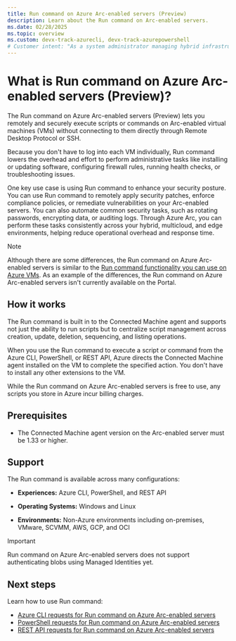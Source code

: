 ```yaml
---
title: Run command on Azure Arc-enabled servers (Preview)
description: Learn about the Run command on Arc-enabled servers.
ms.date: 02/28/2025
ms.topic: overview
ms.custom: devx-track-azurecli, devx-track-azurepowershell
# Customer intent: "As a system administrator managing hybrid infrastructure, I want to remotely execute scripts on Arc-enabled servers, so that I can efficiently perform administrative tasks and enhance security without needing to log into each VM directly."
---
```


# What is Run command on Azure Arc-enabled servers (Preview)?

The Run command on Azure Arc-enabled servers (Preview) lets you remotely and securely execute scripts or commands on Arc-enabled virtual machines (VMs) without connecting to them directly through Remote Desktop Protocol or SSH. 

Because you don't have to log into each VM individually, Run command lowers the overhead and effort to perform administrative tasks like installing or updating software, configuring firewall rules, running health checks, or troubleshooting issues.   

One key use case is using Run command to enhance your security posture. You can use Run command to remotely apply security patches, enforce compliance policies, or remediate vulnerabilities on your Arc-enabled servers. You can also automate common security tasks, such as rotating passwords, encrypting data, or auditing logs. Through Azure Arc, you can perform these tasks consistently across your hybrid, multicloud, and edge environments, helping reduce operational overhead and response time.

> [!NOTE] 
> Although there are some differences, the Run command on Azure Arc-enabled servers is similar to the [Run command functionality you can use on Azure VMs](/azure/virtual-machines/run-command-overview). As an example of the differences, the Run command on Azure Arc-enabled servers isn't currently available on the Portal.

## How it works

The Run command is built in to the Connected Machine agent and supports not just the ability to run scripts but to centralize script management across creation, update, deletion, sequencing, and listing operations.

When you use the Run command to execute a script or command from the Azure CLI, PowerShell, or REST API, Azure directs the Connected Machine agent installed on the VM to complete the specified action. You don't have to install any other extensions to the VM.

While the Run command on Azure Arc-enabled servers is free to use, any scripts you store in Azure incur billing charges. 

## Prerequisites

- The Connected Machine agent version on the Arc-enabled server must be 1.33 or higher.


## Support

The Run command is available across many configurations: 

- **Experiences:** Azure CLI, PowerShell, and REST API

- **Operating Systems:** Windows and Linux

- **Environments:** Non-Azure environments including on-premises, VMware, SCVMM, AWS, GCP, and OCI  

> [!Important] 
> Run command on Azure Arc-enabled servers does not support authenticating blobs using Managed Identities yet. 

## Next steps
Learn how to use Run command:
- [Azure CLI requests for Run command on Azure Arc-enabled servers](run-command-cli.md)
- [PowerShell requests for Run command on Azure Arc-enabled servers](run-command-powershell.md)
- [REST API requests for Run command on Azure Arc-enabled servers](run-command-rest.md)


